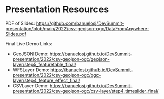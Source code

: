 # Presentation Resources

PDF of Slides: https://github.com/banuelosj/DevSummit-presentation/blob/main/2022/csv-geojson-ogc/DataFromAnywhere-Slides.pdf

Final Live Demo Links:
- GeoJSON Demo: https://banuelosj.github.io/DevSummit-presentation/2022/csv-geojson-ogc/geojson-layer/step5_featuretable_final/
- WFSLayer Demo: https://banuelosj.github.io/DevSummit-presentation/2022/csv-geojson-ogc/ogc-layer/step4_feature_effect_final/
- CSVLayer Demo: https://banuelosj.github.io/DevSummit-presentation/2022/csv-geojson-ogc/csv-layer/step4_timeslider_final/
